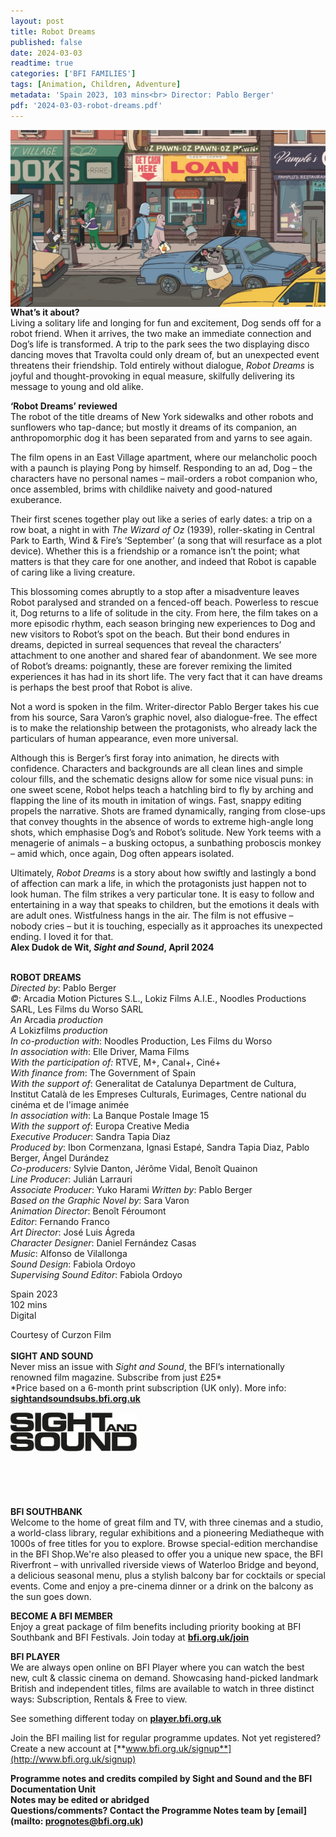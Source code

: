 ```yaml
---
layout: post
title: Robot Dreams
published: false
date: 2024-03-03
readtime: true
categories: ['BFI FAMILIES']
tags: [Animation, Children, Adventure]
metadata: 'Spain 2023, 103 mins<br> Director: Pablo Berger'
pdf: '2024-03-03-robot-dreams.pdf'
---
```

<img style="float: left;" src="/img/RD.png"><br><br><br>

**What’s it about?**  
Living a solitary life and longing for fun and excitement, Dog sends off for a robot friend. When it arrives, the two make an immediate connection and Dog’s life is transformed. A trip to the park sees the two displaying disco dancing moves that Travolta could only dream of, but an unexpected event threatens their friendship. Told entirely without dialogue, _Robot Dreams_ is joyful and thought-provoking in equal measure, skilfully delivering its message to young and old alike.  

**‘Robot Dreams’ reviewed**  
The robot of the title dreams of New York sidewalks and other robots and sunflowers who tap-dance; but mostly it dreams of its companion, an anthropomorphic dog it has been separated from and yarns to see again.

The film opens in an East Village apartment, where our melancholic pooch with a paunch is playing Pong by himself. Responding to an ad, Dog – the characters have no personal names – mail-orders a robot companion who, once assembled, brims with childlike naivety and good-natured exuberance.

Their first scenes together play out like a series of early dates: a trip on a row boat, a night in with _The Wizard of Oz_ (1939), roller-skating in Central Park to Earth, Wind & Fire’s ‘September’ (a song that will resurface as a plot device). Whether this is a friendship or a romance isn’t the point; what matters is that they care for one another, and indeed that Robot is capable of caring like a living creature.

This blossoming comes abruptly to a stop after a misadventure leaves Robot paralysed and stranded on a fenced-off beach. Powerless to rescue it, Dog returns to a life of solitude in the city. From here, the film takes on a more episodic rhythm, each season bringing new experiences to Dog and new visitors to Robot’s spot on the beach. But their bond endures in dreams, depicted in surreal sequences that reveal the characters’ attachment to one another and shared fear of abandonment. We see more of Robot’s dreams: poignantly, these are forever remixing the limited experiences it has had in its short life. The very fact that it can have dreams is perhaps the best proof that Robot is alive.

Not a word is spoken in the film. Writer-director Pablo Berger takes his cue from his source, Sara Varon’s graphic novel, also dialogue-free. The effect is to make the relationship between the protagonists, who already lack the particulars of human appearance, even more universal.

Although this is Berger’s first foray into animation, he directs with confidence. Characters and backgrounds are all clean lines and simple colour fills, and the schematic designs allow for some nice visual puns: in one sweet scene, Robot helps teach a hatchling bird to fly by arching and flapping the line of its mouth in imitation of wings. Fast, snappy editing propels the narrative. Shots are framed dynamically, ranging from close-ups that convey thoughts in the absence of words to extreme high-angle long shots, which emphasise Dog’s and Robot’s solitude. New York teems with a menagerie of animals ­– a busking octopus, a sunbathing proboscis monkey – amid which, once again, Dog often appears isolated.

Ultimately, _Robot Dreams_ is a story about how swiftly and lastingly a bond of affection can mark a life, in which the protagonists just happen not to look human. The film strikes a very particular tone. It is easy to follow and entertaining in a way that speaks to children, but the emotions it deals with are adult ones. Wistfulness hangs in the air. The film is not effusive – nobody cries – but it is touching, especially as it approaches its unexpected ending. I loved it for that.  
**Alex Dudok de Wit, _Sight and Sound_, April 2024**  
<br>

**ROBOT DREAMS**  
_Directed by_: Pablo Berger  
_©_: Arcadia Motion Pictures S.L., Lokiz Films A.I.E., Noodles Productions SARL, Les Films du Worso SARL  
_An_ Arcadia _production_  
_A_ Lokizfilms _production_  
_In co-production with_: Noodles Production, Les Films du Worso  
_In association with_: Elle Driver, Mama Films  
_With the participation of:_ RTVE, M+, Canal+, Ciné+  
_With finance from_: The Government of Spain  
_With the support of_: Generalitat de Catalunya Department de Cultura, Institut Català de les Empreses Culturals, Eurimages, Centre national du cinéma et de l'image animée  
_In association with_: La Banque Postale Image 15  
_With the support of_: Europa Creative Media  
_Executive Producer_: Sandra Tapia Diaz  
_Produced by_: Ibon Cormenzana, Ignasi Estapé, Sandra Tapia Diaz, Pablo Berger, Ángel Durández  
_Co-producers:_ Sylvie Danton, Jérôme Vidal,  Benoît Quainon  
_Line Producer_: Julián Larrauri  
_Associate Producer_: Yuko Harami
_Written by_: Pablo Berger  
_Based on the Graphic Novel by_: Sara Varon  
_Animation Director_: Benoît Féroumont  
_Editor_: Fernando Franco  
_Art Director_: José Luis Ágreda  
_Character Designer_: Daniel Fernández Casas  
_Music_: Alfonso de Vilallonga  
_Sound Design_: Fabiola Ordoyo  
_Supervising Sound Editor_: Fabiola Ordoyo  

Spain 2023  
102 mins  
Digital  

Courtesy of Curzon Film  
<br>
**SIGHT AND SOUND**<br>
Never miss an issue with _Sight and Sound_, the BFI’s internationally renowned film magazine. Subscribe from just £25*<br>
*Price based on a 6-month print subscription (UK only). More info: [**sightandsoundsubs.bfi.org.uk**](https://sightandsoundsubs.bfi.org.uk/subscribe)

<img style="float: left;" src="/img/sight-and-sound.jpg" width="40%" height="40%"><br><br><br><br><br><br><br><br>

**BFI SOUTHBANK**  
Welcome to the home of great film and TV, with three cinemas and a studio, a world-class library, regular exhibitions and a pioneering Mediatheque with 1000s of free titles for you to explore. Browse special-edition merchandise in the BFI Shop.We&#39;re also pleased to offer you a unique new space, the BFI Riverfront – with unrivalled riverside views of Waterloo Bridge and beyond, a delicious seasonal menu, plus a stylish balcony bar for cocktails or special events. Come and enjoy a pre-cinema dinner or a drink on the balcony as the sun goes down.  

**BECOME A BFI MEMBER**  
Enjoy a great package of film benefits including priority booking at BFI Southbank and BFI Festivals. Join today at [**bfi.org.uk/join**](http://www.bfi.org.uk/join)  

**BFI PLAYER**  
 We are always open online on BFI Player where you can watch the best new, cult &amp; classic cinema on demand. Showcasing hand-picked landmark British and independent titles, films are available to watch in three distinct ways: Subscription, Rentals &amp; Free to view.  

See something different today on [**player.bfi.org.uk**](https://player.bfi.org.uk)  

Join the BFI mailing list for regular programme updates. Not yet registered? Create a new account at [**www.bfi.org.uk/signup**](http://www.bfi.org.uk/signup)

**Programme notes and credits compiled by Sight and Sound and the BFI Documentation Unit  
Notes may be edited or abridged  
Questions/comments? Contact the Programme Notes team by [email](mailto: prognotes@bfi.org.uk)**
<!--stackedit_data:
eyJoaXN0b3J5IjpbLTE4NzUzNjU5NjAsMjUzNzE4MjUyXX0=
-->

<!--stackedit_data:
eyJoaXN0b3J5IjpbMzUwNjc4OTAwXX0=
-->
